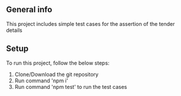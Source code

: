 ## General info
This project includes simple test cases for the assertion of the tender details

## Setup
To run this project, follow the below steps:
1. Clone/Download the git repository
2. Run command 'npm i'
3. Run command 'npm test' to run the test cases
